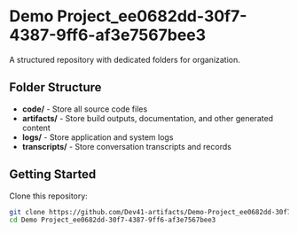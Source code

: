 # Demo Project_ee0682dd-30f7-4387-9ff6-af3e7567bee3
A structured repository with dedicated folders for organization.

## Folder Structure

- **code/** - Store all source code files
- **artifacts/** - Store build outputs, documentation, and other generated content
- **logs/** - Store application and system logs
- **transcripts/** - Store conversation transcripts and records

## Getting Started

Clone this repository:
```bash
git clone https://github.com/Dev41-artifacts/Demo-Project_ee0682dd-30f7-4387-9ff6-af3e7567bee3
cd Demo Project_ee0682dd-30f7-4387-9ff6-af3e7567bee3
```
